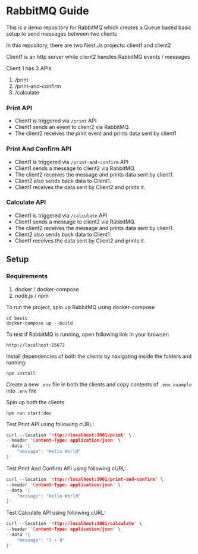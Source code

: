 # RabbitMQ Guide

This is a demo repository for RabbitMQ which creates a Queue based basic setup to send messages between two clients

In this repository, there are two Nest.Js projects: client1 and client2

Client1 is an http server while client2 handles RabbitMQ events / messages

Client 1 has 3 APIs
1. /print
2. /print-and-confirm
3. /calculate

### Print API
- Client1 is triggered via ```/print``` API
- Client1 sends an event to client2 via RabbitMQ. 
- The client2 receives the print event and prints data sent by client1

### Print And Confirm API
- Client1 is triggered via ```/print-and-confirm``` API
- Client1 sends a message to client2 via RabbitMQ. 
- The client2 receives the message and prints data sent by client1.
- Client2 also sends back data to Client1.
- Client1 receives the data sent by Client2 and prints it.

### Calculate API
- Client1 is triggered via ```/calculate``` API
- Client1 sends a message to client2 via RabbitMQ. 
- The client2 receives the message and prints data sent by client1.
- Client2 also sends back data to Client1.
- Client1 receives the data sent by Client2 and prints it.

## Setup

### Requirements
1. docker / docker-compose
2. node.js / npm

To run the project, spin up RabbitMQ using docker-compose
```
cd basic
docker-compose up --build
```
To test if RabbitMQ is running, open following link in your browser:
```
http://localhost:15672
```

Install dependencies of both the clients by navigating inside the folders and running:
```
npm install
```
Create a new ```.env``` file in both the clients and copy contents of ```.env.example``` into ```.env``` file

Spin up both the clients
```
npm run start:dev
```

Test Print API using following cURL:
```c
curl --location 'http://localhost:3001/print' \
--header 'Content-Type: application/json' \
--data '{
    "message": "Hello World"
}'
```
Test Print And Confirm API using following cURL:
```c
curl --location 'http://localhost:3001/print-and-confirm' \
--header 'Content-Type: application/json' \
--data '{
    "message": "Hello World"
}'
```
Test Calculate API using following cURL:
```c
curl --location 'http://localhost:3001/calculate' \
--header 'Content-Type: application/json' \
--data '{
    "message": "1 + 9"
}'
```
